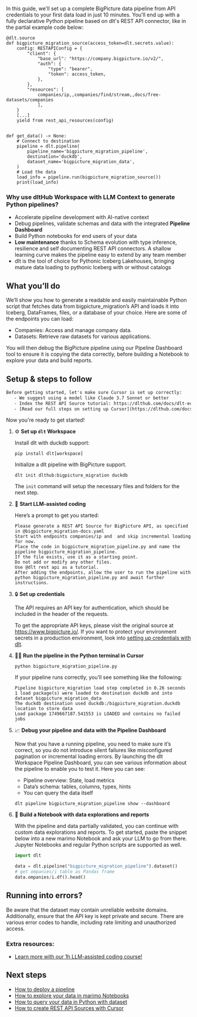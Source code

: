 In this guide, we'll set up a complete BigPicture data pipeline from API credentials to your first data load in just 10 minutes. You'll end up with a fully declarative Python pipeline based on dlt's REST API connector, like in the partial example code below:

```python-outcome
@dlt.source
def bigpicture_migration_source(access_token=dlt.secrets.value):
    config: RESTAPIConfig = {
        "client": {
            "base_url": "https://company.bigpicture.io/v2/",
            "auth": {
                "type": "bearer",
                "token": access_token,
            },
        },
        "resources": [
            companies/ip,,companies/find/stream,,docs/free-datasets/companies
            ],
    }
    [...]
    yield from rest_api_resources(config)


def get_data() -> None:
    # Connect to destination
    pipeline = dlt.pipeline(
        pipeline_name='bigpicture_migration_pipeline',
        destination='duckdb',
        dataset_name='bigpicture_migration_data', 
    )
    # Load the data
    load_info = pipeline.run(bigpicture_migration_source())
    print(load_info) 
```

### Why use dltHub Workspace with LLM Context to generate Python pipelines?

- Accelerate pipeline development with AI-native context
- Debug pipelines, validate schemas and data with the integrated **Pipeline Dashboard**
- Build Python notebooks for end users of your data
- **Low maintenance** thanks to Schema evolution with type inference, resilience and self documenting REST API connectors. A shallow learning curve makes the pipeline easy to extend by any team member
- dlt is the tool of choice for Pythonic Iceberg Lakehouses, bringing mature data loading to pythonic Iceberg with or without catalogs

## What you’ll do

We’ll show you how to generate a readable and easily maintainable Python script that fetches data from bigpicture_migration’s API and loads it into Iceberg, DataFrames, files, or a database of your choice. Here are some of the endpoints you can load:

- Companies: Access and manage company data.
- Datasets: Retrieve raw datasets for various applications.

You will then debug the BigPicture pipeline using our Pipeline Dashboard tool to ensure it is copying the data correctly, before building a Notebook to explore your data and build reports.

## Setup & steps to follow

```default
Before getting started, let's make sure Cursor is set up correctly:
   - We suggest using a model like Claude 3.7 Sonnet or better
   - Index the REST API Source tutorial: https://dlthub.com/docs/dlt-ecosystem/verified-sources/rest_api/ and add it to context as **@dlt rest api**
   - [Read our full steps on setting up Cursor](https://dlthub.com/docs/dlt-ecosystem/llm-tooling/cursor-restapi#23-configuring-cursor-with-documentation)
```

Now you're ready to get started!

1. ⚙️ **Set up `dlt` Workspace**
    
    Install dlt with duckdb support:
    ```shell
    pip install dlt[workspace]
    ```

    Initialize a dlt pipeline with BigPicture support.
    ```shell
    dlt init dlthub:bigpicture_migration duckdb
    ```

    The `init` command will setup the necessary files and folders for the next step.
    
2. 🤠 **Start LLM-assisted coding**
    
    Here’s a prompt to get you started:
    
    ```prompt
    Please generate a REST API Source for BigPicture API, as specified in @bigpicture_migration-docs.yaml 
    Start with endpoints companies/ip and  and skip incremental loading for now. 
    Place the code in bigpicture_migration_pipeline.py and name the pipeline bigpicture_migration_pipeline. 
    If the file exists, use it as a starting point. 
    Do not add or modify any other files. 
    Use @dlt rest api as a tutorial. 
    After adding the endpoints, allow the user to run the pipeline with python bigpicture_migration_pipeline.py and await further instructions.
    ```

    
3. 🔒 **Set up credentials** 
    
    The API requires an API key for authentication, which should be included in the header of the requests.
    
    To get the appropriate API keys, please visit the original source at https://www.bigpicture.io/.
    If you want to protect your environment secrets in a production environment, look into [setting up credentials with dlt](https://dlthub.com/docs/walkthroughs/add_credentials).
    
4. 🏃‍♀️ **Run the pipeline in the Python terminal in Cursor**
    
    ```shell
    python bigpicture_migration_pipeline.py
    ```
    
    If your pipeline runs correctly, you’ll see something like the following:
    
    ```shell
    Pipeline bigpicture_migration load step completed in 0.26 seconds
    1 load package(s) were loaded to destination duckdb and into dataset bigpicture_migration_data
    The duckdb destination used duckdb:/bigpicture_migration.duckdb location to store data
    Load package 1749667187.541553 is LOADED and contains no failed jobs
    ```
    
5. 📈 **Debug your pipeline and data with the Pipeline Dashboard**

    Now that you have a running pipeline, you need to make sure it’s correct, so you do not introduce silent failures like misconfigured pagination or incremental loading errors. By launching the dlt Workspace Pipeline Dashboard, you can see various information about the pipeline to enable you to test it. Here you can see:
    - Pipeline overview: State, load metrics
    - Data’s schema: tables, columns, types, hints
    - You can query the data itself
    
    ```shell
    dlt pipeline bigpicture_migration_pipeline show --dashboard
    ```
    
6. 🐍 **Build a Notebook with data explorations and reports**

    With the pipeline and data partially validated, you can continue with custom data explorations and reports. To get started, paste the snippet below into a new marimo Notebook and ask your LLM to go from there. Jupyter Notebooks and regular Python scripts are supported as well.

    
    ```python
    import dlt

   data = dlt.pipeline("bigpicture_migration_pipeline").dataset()
   # get ompanies/i table as Pandas frame
   data.ompanies/i.df().head()
    ```

## Running into errors?

Be aware that the dataset may contain unreliable website domains. Additionally, ensure that the API key is kept private and secure. There are various error codes to handle, including rate limiting and unauthorized access.

### Extra resources:

- [Learn more with our 1h LLM-assisted coding course!](https://www.youtube.com/watch?v=GGid70rnJuM)

## Next steps

- [How to deploy a pipeline](https://dlthub.com/docs/walkthroughs/deploy-a-pipeline)
- [How to explore your data in marimo Notebooks](https://dlthub.com/docs/general-usage/dataset-access/marimo)
- [How to query your data in Python with dataset](https://dlthub.com/docs/general-usage/dataset-access/dataset)
- [How to create REST API Sources with Cursor](https://dlthub.com/docs/dlt-ecosystem/llm-tooling/cursor-restapi)